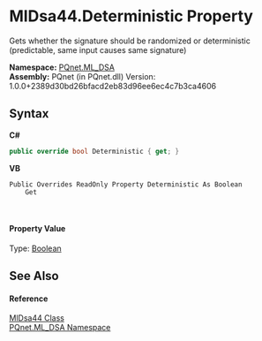 # MlDsa44.Deterministic Property 
 

Gets whether the signature should be randomized or deterministic (predictable, same input causes same signature)

**Namespace:**&nbsp;<a href="098c2ae7-a283-47c8-9739-d51bf939ff87">PQnet.ML_DSA</a><br />**Assembly:**&nbsp;PQnet (in PQnet.dll) Version: 1.0.0+2389d30bd26bfacd2eb83d96ee6ec4c7b3ca4606

## Syntax

**C#**<br />
``` C#
public override bool Deterministic { get; }
```

**VB**<br />
``` VB
Public Overrides ReadOnly Property Deterministic As Boolean
	Get
```

<br />

#### Property Value
Type: <a href="https://docs.microsoft.com/dotnet/api/system.boolean" target="_blank" rel="noopener noreferrer">Boolean</a>

## See Also


#### Reference
<a href="6ced723b-94b9-cefc-3c4e-51e99bd94fb4">MlDsa44 Class</a><br /><a href="098c2ae7-a283-47c8-9739-d51bf939ff87">PQnet.ML_DSA Namespace</a><br />